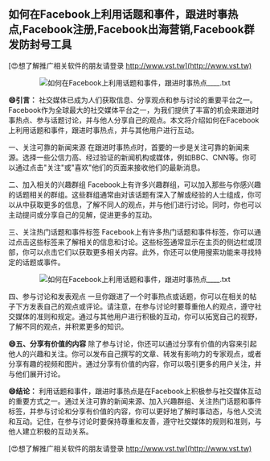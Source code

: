 ## **如何在Facebook上利用话题和事件，跟进时事热点,Facebook注册,Facebook出海营销,Facebook群发防封号工具**

[😍想了解推广相关软件的朋友请登录 http://www.vst.tw](http://www.vst.tw)

 <center><img src="https://vst.tw/MP4/tuiguang/png/3.png" alt="如何在Facebook上利用话题和事件，跟进时事热点____.txt"></center>

**😄引言：**
社交媒体已成为人们获取信息、分享观点和参与讨论的重要平台之一。Facebook作为全球最大的社交媒体平台之一，为我们提供了丰富的机会来跟进时事热点、参与话题讨论，并与他人分享自己的观点。本文将介绍如何在Facebook上利用话题和事件，跟进时事热点，并与其他用户进行互动。

一、关注可靠的新闻来源
在跟进时事热点时，首要的一步是关注可靠的新闻来源。选择一些公信力高、经过验证的新闻机构或媒体，例如BBC、CNN等。你可以通过点击"关注"或"喜欢"他们的页面来接收他们的最新消息。

二、加入相关的兴趣群组
Facebook上有许多兴趣群组，可以加入那些与你感兴趣的话题相关的群组。这些群组通常由对该话题有深入了解或经验的人士组成，你可以从中获取更多的信息，了解不同人的观点，并与他们进行讨论。同时，你也可以主动提问或分享自己的见解，促进更多的互动。

三、关注热门话题和事件标签
Facebook上有许多热门话题和事件标签，你可以通过点击这些标签来了解相关的信息和讨论。这些标签通常显示在主页的侧边栏或顶部，你可以点击它们以获取更多相关内容。此外，你还可以使用搜索功能来寻找特定的话题或事件。

 <center><img src="https://vst.tw/MP4/tuiguang/png/2.png" alt="如何在Facebook上利用话题和事件，跟进时事热点____.txt"></center>

四、参与讨论和发表观点
一旦你跟进了一个时事热点或话题，你可以在相关的帖子下方发表自己的观点或评论。请注意，在参与讨论时要尊重他人的观点，遵守社交媒体的准则和规定。通过与其他用户进行积极的互动，你可以拓宽自己的视野，了解不同的观点，并积累更多的知识。

**😄五、分享有价值的内容**
除了参与讨论，你还可以通过分享有价值的内容来引起他人的兴趣和关注。你可以发布自己撰写的文章、转发有影响力的专家观点，或者分享有趣的视频和图片。通过分享有价值的内容，你可以吸引更多的用户关注，并与他们展开讨论。

**😄结论：**
利用话题和事件，跟进时事热点是在Facebook上积极参与社交媒体互动的重要方式之一。通过关注可靠的新闻来源、加入兴趣群组、关注热门话题和事件标签，并参与讨论和分享有价值的内容，你可以更好地了解时事动态，与他人交流和互动。记住，在参与讨论时要保持尊重和友善，遵守社交媒体的规则和准则，与他人建立积极的互动关系。

[😍想了解推广相关软件的朋友请登录 http://www.vst.tw](http://www.vst.tw)




